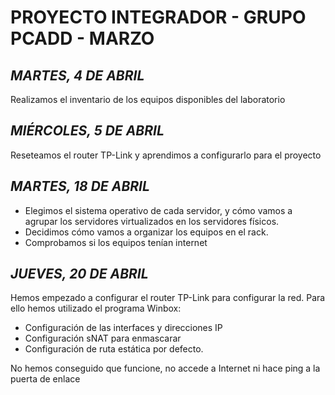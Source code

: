 # PROYECTO INTEGRADOR - GRUPO PCADD - MARZO

## *MARTES, 4 DE ABRIL*

Realizamos el inventario de los equipos disponibles del laboratorio
## *MIÉRCOLES, 5 DE ABRIL*

Reseteamos el router TP-Link y aprendimos a configurarlo para el proyecto

## *MARTES, 18 DE ABRIL*

- Elegimos el sistema operativo de cada servidor, y cómo vamos a agrupar los servidores virtualizados en los servidores físicos.
- Decidimos cómo vamos a organizar los equipos en el rack.
- Comprobamos si los equipos tenían internet

## *JUEVES, 20 DE ABRIL*

Hemos empezado a configurar el router TP-Link para configurar la red. Para ello hemos utilizado el programa Winbox:
  - Configuración de las interfaces y direcciones IP
  - Configuración sNAT para enmascarar
  - Configuración de ruta estática por defecto.

No hemos conseguido que funcione, no accede a Internet ni hace ping a la puerta de enlace
